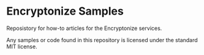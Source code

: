 # Encryptonize Samples

Reposistory for how-to articles for the Encryptonize services.

Any samples or code found in this repository is licensed under the standard MIT license.
